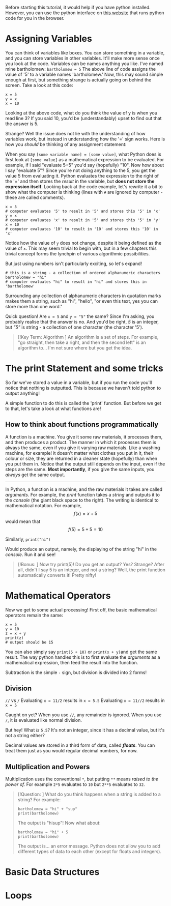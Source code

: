 Before starting this tutorial, it would help if you have python installed. However, you can use the python interface on [this website]() that runs python code for you in the browser. 

# Assigning Variables 
You can think of variables like boxes. You can store something in a variable, and you can store variables in other variables. It'll make more sense once you look at the code. Variables can be names anything you like. I've named mine bartholomew: 
```bartholomew = 5```
The above line of code assigns the value of '5' to a variable names 'bartholomew.' Now, this may sound simple enough at first, but something strange is actually going on behind the screen. Take a look at this code: 
```
x = 5 
y = x 
x = 10 
```
Looking at the above code, what do you think the value of y is when you read line 3? If you said 10, you'd be (understandably) upset to find out that the answer is 5. 

Strange? Well the issue does not lie with the understanding of how variables work, but instead in understanding how the '=' sign works. Here is how you *should* be thinking of any assignment statement: 

When you say `[some variable name] = [some value]`, what Python does is first look at `[some value]` as a mathematical expression to be evaluated. For example, if I said "evaluate 5+5" you'd say (hopefully) "10". Now how about I say "evaluate 5"? Since you're not doing anything to the 5, you get the value 5 from evaluating it. Python evaluates the expression to the right of the '=' and then stores the *result* in the variable, but **does not store the expression itself**. Looking back at the code example, let's rewrite it a bit to show what the computer is thinking (lines with `#` are ignored by computer - these are called comments). 

```
x = 5 
# computer evaluates '5' to result in '5' and stores this '5' in 'x' 
y = x 
# computer evaluates 'x' to result in '5' and stores this '5' in 'y' 
x = 10 
# computer evaluates '10' to result in '10' and stores this '10' in 'x' 
```

Notice how the value of `y` does not change, despite it being defined as the value of `x`. This may seem trivial to begin with, but in a few chapters this trivial concept forms the lynchpin of various algorithmic possibilities. 

But just using numbers isn't particularly exciting, so let's expand! 
``` 
# this is a string - a collection of ordered alphanumeric characters 
bartholomew = "hi" 
# computer evaluates "hi" to result in "hi" and stores this in 'bartholomew'
```

Surrounding any collection of alphanumeric characters in quotation marks makes them a string, such as "hi", "hello", "or even this text, yes you can store more than one word." 

Quick question! Are `x = 5` and `y = "5"` the same? Since I'm asking, you probably realise that the answer is no. And you'd be right, *5* is an integer, but *"5"* is string - a collection of one character (the character '5'). 

> [!Key Term: Algorithm ]
> An algorithm is a set of steps. For example, "go straight, then take a right, and then the second left" is an algorithm to... I'm not sure where but you get the idea. 
# The print Statement and some tricks 
So far we've stored a value in a variable, but if you run the code you'll notice that nothing is outputted. This is because we haven't told python to output anything! 

A simple function to do this is called the 'print' function. But before we get to that, let's take a look at what functions are! 

## How to think about functions programmatically 
A function is a machine. You give it some raw materials, it processes them, and then produces a product. The manner in which it processes them is always the same, even if you give it varying raw materials. Like a washing machine, for example! it doesn't matter what clothes you put in it, their colour or size, they are returned in a cleaner state (hopefully) than when you put them in. Notice that the output still depends on the input, even if the steps are the same. **Most importantly**, if you give the same inputs, you *always* get the same output. 

---

In Python, a function is a machine, and the raw materials it takes are called *arguments*. For example, the *print* function takes a *string* and outputs it to the *console* (the giant black space to the right). The writing is identical to mathematical notation. For example, 
$$
f(x) = x + 5 
$$
would mean that 
$$
f(5) = 5 + 5 = 10 
$$

Similarly, 
`print("hi")`

Would produce an output, namely, the displaying of the string "hi" in the *console*. Run it and see! 

> [!Bonus: ] 
> Now try print(5)! Do you get an output? Yes? Strange? After all, didn't I say 5 is an integer, and not a string? Well, the print function automatically converts it! Pretty nifty! 

# Mathematical Operators 
Now we get to some actual processing! First off, the basic mathematical operators remain the same: 
```
x = 5 
y = 10 
z = x + y 
print(z) 
# output should be 15 
```

You can also simply say `print(5 + 10)` or `print(x + y)`and get the same result. The way python handles this is to first evaluate the *arguments* as a mathematical expression, then feed the result into the function. 

Subtraction is the simple `-` sign, but division is divided into 2 forms! 

## Division 
`//` vs `/` 
Evaluating `x = 11/2` results in `x = 5.5`
Evaluating `x = 11//2` results in `x = 5` 

Caught on yet? When you use `//`, any remainder is ignored. When you use `/`, it is evaluated like normal division. 

But hey! What *is* `5.5`? It's not an integer, since it has a decimal value, but it's not a string either? 

Decimal values are stored in a third form of data, called ***floats***. You can treat them just as you would regular decimal numbers, for now. 

## Multiplication and Powers 
Multiplication uses the conventional `*`, but putting `**` means *raised to the power of.* 
For example `2*5` evaluates to `10` but `2**5` evaluates to `32`. 

> [!Question: ] 
> What do you think happens when a string is added to a string? For example: 
> ``` 
> bartholomew = "hi" + "sup" 
> print(bartholomew) 
> ```
> The output is "hisup"! Now what about: 
> ```
> bartholomew = "hi" + 5 
> print(bartholomew) 
> ```
> The output is... an error message. Python does not allow you to add different types of data to each other (except for floats and integers). 

# Basic Data Structures 

# Loops 